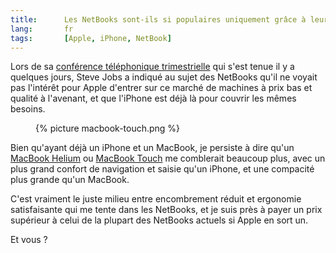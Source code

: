 ```yaml
---
title:      Les NetBooks sont-ils si populaires uniquement grâce à leur prix ?
lang:       fr
tags:       [Apple, iPhone, NetBook]
---
```


Lors de sa [conférence téléphonique trimestrielle](http://gizmodo.com/5066543/apple-quarterly-earnings-69-million-iphones-sold-more-phones-than-rim) qui s'est tenue il y a quelques jours, Steve Jobs a indiqué au sujet des NetBooks qu'il ne voyait pas l'intérêt pour Apple d'entrer sur ce marché de machines à prix bas et qualité à l'avenant, et que l'iPhone est déjà là pour couvrir les mêmes besoins.


<figure>
  {% picture macbook-touch.png %}
</figure>

Bien qu'ayant déjà un iPhone et un MacBook, je persiste à dire qu'un [MacBook Helium](/2008/09/a-quand-un-macbook-helium-pour-concurrencer-les-asus-eee-pc-msi-wind-et-autres-medion-akoya.html) ou [MacBook Touch](http://gizmodo.com/341007/is-the-apple-macbook-touch-a-realistic-possibility) me comblerait beaucoup plus, avec un plus grand confort de navigation et saisie qu'un iPhone, et une compacité plus grande qu'un MacBook.

C'est vraiment le juste milieu entre encombrement réduit et ergonomie satisfaisante qui me tente dans les NetBooks, et je suis près à payer un prix supérieur à celui de la plupart des NetBooks actuels si Apple en sort un.

Et vous ?
